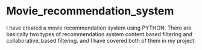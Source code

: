 # Movie_recommendation_system

I have created a movie recommendation system using PYTHON.
There are basically two types of recommendation system content based filtering and collaborative_based filtering. 
and I have covered both of them in my project.


